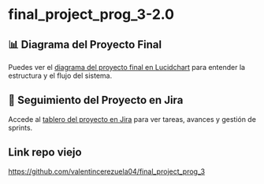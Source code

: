 # final_project_prog_3-2.0
## 📊 Diagrama del Proyecto Final

Puedes ver el [diagrama del proyecto final en Lucidchart](https://lucid.app/lucidchart/000836c6-3e07-47c2-9646-3c1873198292/edit?invitationId=inv_792ca01e-1dc9-4978-9946-39952bba0076&page=hP0cGiQ_MhBI#) para entender la estructura y el flujo del sistema.

## 📌 Seguimiento del Proyecto en Jira

Accede al [tablero del proyecto en Jira](https://valentincerezuela04.atlassian.net/jira/software/projects/SCRUM/boards/1) para ver tareas, avances y gestión de sprints.

##  Link repo viejo

https://github.com/valentincerezuela04/final_project_prog_3
